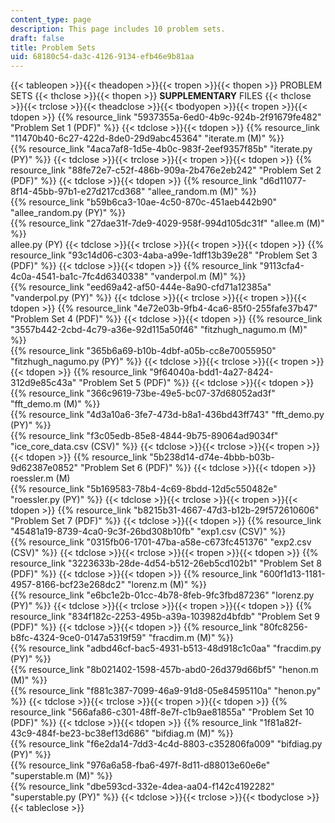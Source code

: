 ```yaml
---
content_type: page
description: This page includes 10 problem sets.
draft: false
title: Problem Sets
uid: 68180c54-da3c-4126-9134-efb46e9b81aa
---
```

{{< tableopen >}}{{< theadopen >}}{{< tropen >}}{{< thopen >}}
PROBLEM SETS
{{< thclose >}}{{< thopen >}}
**SUPPLEMENTARY** FILES
{{< thclose >}}{{< trclose >}}{{< theadclose >}}{{< tbodyopen >}}{{< tropen >}}{{< tdopen >}}
{{% resource_link "5937355a-6ed0-4b9c-924b-2f91679fe482" "Problem Set 1 (PDF)" %}}
{{< tdclose >}}{{< tdopen >}}
{{% resource_link "11470b40-6c27-422d-8de0-29d9abc45364" "iterate.m (M)" %}}      
{{% resource_link "4aca7af8-1d5e-4b0c-983f-2eef9357f85b" "iterate.py (PY)" %}}
{{< tdclose >}}{{< trclose >}}{{< tropen >}}{{< tdopen >}}
{{% resource_link "88fe72e7-c52f-486b-909a-2b476e2eb242" "Problem Set 2 (PDF)" %}}
{{< tdclose >}}{{< tdopen >}}
{{% resource_link "d6d11077-8f14-45bb-97b1-e27d217cd368" "allee\_random.m (M)" %}}      
{{% resource_link "b59b6ca3-10ae-4c50-870c-451aeb442b90" "allee\_random.py (PY)" %}}       
{{% resource_link "27dae31f-7de9-4029-958f-994d105dc31f" "allee.m (M)" %}}       
allee.py (PY)
{{< tdclose >}}{{< trclose >}}{{< tropen >}}{{< tdopen >}}
{{% resource_link "93c14d06-c303-4aba-a99e-1dff13b39e28" "Problem Set 3 (PDF)" %}}
{{< tdclose >}}{{< tdopen >}}
{{% resource_link "9113cfa4-4c0a-4541-ba1c-7fc4d6340338" "vanderpol.m (M)" %}}       
{{% resource_link "eed69a42-af50-444e-8a90-cfd71a12385a" "vanderpol.py (PY)" %}}
{{< tdclose >}}{{< trclose >}}{{< tropen >}}{{< tdopen >}}
{{% resource_link "4e72e03b-9fb4-4ca6-85f0-255fafe37b47" "Problem Set 4 (PDF)" %}}
{{< tdclose >}}{{< tdopen >}}
{{% resource_link "3557b442-2cbd-4c79-a36e-92d115a50f46" "fitzhugh\_nagumo.m (M)" %}}       
{{% resource_link "365b6a69-b10b-4dbf-a05b-cc8e70055950" "fitzhugh\_nagumo.py (PY)" %}}
{{< tdclose >}}{{< trclose >}}{{< tropen >}}{{< tdopen >}}
{{% resource_link "9f64040a-bdd1-4a27-8424-312d9e85c43a" "Problem Set 5 (PDF)" %}}
{{< tdclose >}}{{< tdopen >}}
{{% resource_link "366c9619-73be-49e5-bc07-37d68052ad3f" "fft\_demo.m (M)" %}}       
{{% resource_link "4d3a10a6-3fe7-473d-b8a1-436bd43ff743" "fft\_demo.py (PY)" %}}       
{{% resource_link "f3c05edb-85e8-4844-9b75-89064ad9034f" "ice\_core\_data.csv (CSV)" %}}
{{< tdclose >}}{{< trclose >}}{{< tropen >}}{{< tdopen >}}
{{% resource_link "5b238d14-d74e-4bbb-b03b-9d62387e0852" "Problem Set 6 (PDF)" %}}
{{< tdclose >}}{{< tdopen >}}
roessler.m (M)       
{{% resource_link "5b169583-78b4-4c69-8bdd-12d5c550482e" "roessler.py (PY)" %}}
{{< tdclose >}}{{< trclose >}}{{< tropen >}}{{< tdopen >}}
{{% resource_link "b8215b31-4667-47d3-b12b-29f572610606" "Problem Set 7 (PDF)" %}}
{{< tdclose >}}{{< tdopen >}}
{{% resource_link "45481a19-8739-4ca0-9c3f-26bd308b10fb" "exp1.csv (CSV)" %}}       
{{% resource_link "0315fb06-1701-47ba-a58e-c673fc451376" "exp2.csv (CSV)" %}}
{{< tdclose >}}{{< trclose >}}{{< tropen >}}{{< tdopen >}}
{{% resource_link "3223633b-28de-4d54-b512-26eb5cd102b1" "Problem Set 8 (PDF)" %}}
{{< tdclose >}}{{< tdopen >}}
{{% resource_link "600f1d13-1181-4957-8166-bcf23e268dc2" "lorenz.m (M)" %}}       
{{% resource_link "e6bc1e2b-01cc-4b78-8feb-9fc3fbd87236" "lorenz.py (PY)" %}}
{{< tdclose >}}{{< trclose >}}{{< tropen >}}{{< tdopen >}}
{{% resource_link "834f182c-2253-495b-a39a-103982d4bfdb" "Problem Set 9 (PDF)" %}}
{{< tdclose >}}{{< tdopen >}}
{{% resource_link "80fc8256-b8fc-4324-9ce0-0147a5319f59" "fracdim.m (M)" %}}       
{{% resource_link "adbd46cf-bac5-4931-b513-48d918c1c0aa" "fracdim.py (PY)" %}}       
{{% resource_link "8b021402-1598-457b-abd0-26d379d66bf5" "henon.m (M)" %}}       
{{% resource_link "f881c387-7099-46a9-91d8-05e84595110a" "henon.py" %}}
{{< tdclose >}}{{< trclose >}}{{< tropen >}}{{< tdopen >}}
{{% resource_link "566afa86-c301-48ff-8e7f-c1b9ae81855a" "Problem Set 10 (PDF)" %}}
{{< tdclose >}}{{< tdopen >}}
{{% resource_link "1f81a82f-43c9-484f-be23-bc38ef13d686" "bifdiag.m (M)" %}}       
{{% resource_link "f6e2da14-7dd3-4c4d-8803-c352806fa009" "bifdiag.py (PY)" %}}       
{{% resource_link "976a6a58-fba6-497f-8d11-d88013e60e6e" "superstable.m (M)" %}}       
{{% resource_link "dbe593cd-332e-4dea-aa04-f142c4192282" "superstable.py (PY)" %}}
{{< tdclose >}}{{< trclose >}}{{< tbodyclose >}}{{< tableclose >}}